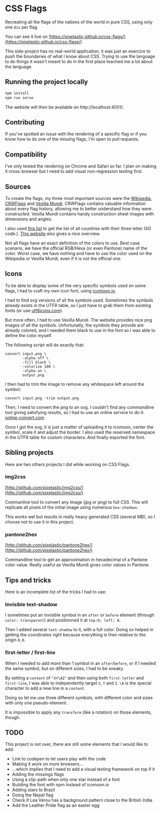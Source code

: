 # CSS Flags

Recreating all the flags of the nations of the world in pure CSS, using only one
`div` per flag.

You can see it live on [https://pixelastic.github.io/css-flags/](https://pixelastic.github.io/css-flags/)

This side-project has no real-world application, it was just an exercice to push
the boundaries of what I know about CSS. Trying to use the language to do things
it wasn't meant to do in the first place teached me a lot about the language.

## Running the project locally

```sh
npm install
npm run serve
```

The website will then be available on http://localhost:4001/.

## Contributing

If you've spotted an issue with the rendering of a specific flag or if you know
how to do one of the missing flags, I'm open to pull requests.

## Compatibility

I've only tested the rendering on Chrome and Safari so far. I plan on making it
cross-browser but I need to add visual non-regression testing first.

## Sources

To create the flags, my three most important sources were the [Wikipedia][1],
[CRWFlags][2] and [Vexilla Mundi][3]. CRWFlags contains valuable information
about every flag history, allowing me to better understand how they were
constructed. Vexilla Mundi contains handy construction sheet images with
dimensions and angles.

I also used [this list][4] to get the list of all countries with their three
letter ISO code.). [This website][5] also gives a nice overview.

Not all flags have an exact definition of the colors to use. Best case scenario,
we have the official RGB/Hexa (or even Pantone) name of the color. Worst case,
we have nothing and have to use the color used on the Wikipedia or Vexilla
Mundi, even if it is not the official one.

## Icons

To be able to display some of the very specific symbols used on some flags,
I had to craft my own icon font, using [icomoon.io][6].

I had to find svg versions of all the symbols used. Sometimes the symbols
already exists in the UTF8 table, so I just have to grab them from existing
fonts (or use [utf8icons.com][7]).

But more often, I had to use Vexilla Mundi. The website provides nice png images
of all the symbols. Unfortunatly, the symbols they provide are already colored,
and I needed them black to use in the font so I was able to define the color
myself.

The following script will do exactly that:

```
convert input.png \
        -alpha off \
        -fill black \
        -colorize 100 \
        -alpha on \
        output.png
```

I then had to trim the image to remove any whitespace left around the symbol:

```
convert input.png -trim output.png
```

Then, I need to convert the png to an svg. I couldn't find any commandline tool
giving satisfying results, so I had to use an online service to do it:
[online-convert.com][8]

Once I got the svg, it is just a matter of uploading it to icomoon, center the
symbol, scale it and adjust the border. I also used the reserved namespace in
the UTF8 table for custom characters. And finally exported the font.

## Sibling projects

Here are two others projects I did while working on CSS Flags.

### img2css

[http://github.com/pixelastic/img2css/](http://github.com/pixelastic/img2css/)

Commanline tool to convert any image (jpg or png) to full CSS. This will
replicate all pixels of the initial image using numerous `box-shadows`.

This works wel but results in really heavy generated CSS (several MB), so
I choose not to use it in this project.

### pantone2hex

[http://github.com/pixelastic/pantone2hex/](http://github.com/pixelastic/pantone2hex/) 

Commandline tool to get an approximation in hexadecimal of a Pantone color
value. Really useful as Vexilla Mundi gives color values in Pantone.

## Tips and tricks

Here is an incomplete list of the tricks I had to use:

### Invisible text-shadow

I sometimes put an invisible symbol in an `after` or `before` element (through
`color: transparent`) and positionned it at `top:0; left: 0`.

Then I added several `text-shadow` to it, with a full color. Doing so helped in
getting the coordinates right because everything is then relative to the origin
`0,0`.

### first-letter / first-line

When I needed to add more than 1 symbol in an `after`/`before`, or if I needed
the same symbol, but on different sizes, I had to be sneaky.

By setting a `content` of `"XY\AZ"` and then using both `first-letter` and
`first-line`, I was able to independently target `X`, `Y` and `Z`. `\A` is the
special character to add a new line in a `content`.

Doing so let me use three different symbols, with different color and sizes with
only one pseudo-element.

It is impossible to apply any `transform` (like a rotation) on those elements,
though.

## TODO

This project is not over, there are still some elements that I would like to
add:

- Link to codepen to let users play with the code
- Making it work on more browsers...
- ...which implies that I need to add a visual testing framework on top if it
- Adding the missings flags
- Using a clip-path when only one star instead of a font
- Building the font with npm instead of icomoon.io
- Adding stars to Brazil
- Doing the Nepal flag
- Check if Lea Verou has a background pattern close to the British India
- Add the Leather Pride flag as an easter egg


[1]: http://en.wikipedia.org/wiki/List_of_countries_by_style_of_national_flags
[2]: http://www.crwflags.com/fotw/flags/country.html
[3]: http://www.vexilla-mundi.com/
[4]: https://raw.githubusercontent.com/lukes/ISO-3166-Countries-with-Regional-Codes/master/all/all.json
[5]: http://files.stevenskelton.ca/flag-icon/flag-icon/examples/countries.html
[6]: http://icomoon.io/app
[7]: http://www.utf8icons.com/
[8]: http://image.online-convert.com/convert-to-svg
